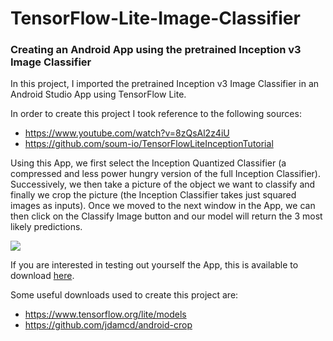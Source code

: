 # TensorFlow-Lite-Image-Classifier
### Creating an Android App using the pretrained Inception v3 Image Classifier

In this project, I imported the pretrained Inception v3 Image Classifier in an Android Studio App using TensorFlow Lite. <br>

In order to create this project I took reference to the following sources:<br>

- https://www.youtube.com/watch?v=8zQsAl2z4iU
- https://github.com/soum-io/TensorFlowLiteInceptionTutorial

Using this App, we first select the Inception Quantized Classifier (a compressed and less power hungry version of the full Inception Classifier). Successively, we then take a picture of the object we want to classify and finally we crop the picture (the Inception Classifier takes just squared images as inputs). Once we moved to the next window in the App, we can then click on the Classify Image button and our model will return the 3 most likely predictions. <br>

![](./TensorFlowLite.gif)

If you are interested in testing out yourself the App, this is available to download [here](https://github.com/pierpaolo28/Artificial-Intelligence-Projects/blob/master/Google%20AI%20tools/TensorFlow-Lite-Image-Classifier/AndroidImageClassifier.apk). <br>

Some useful downloads used to create this project are:

- https://www.tensorflow.org/lite/models
- https://github.com/jdamcd/android-crop


